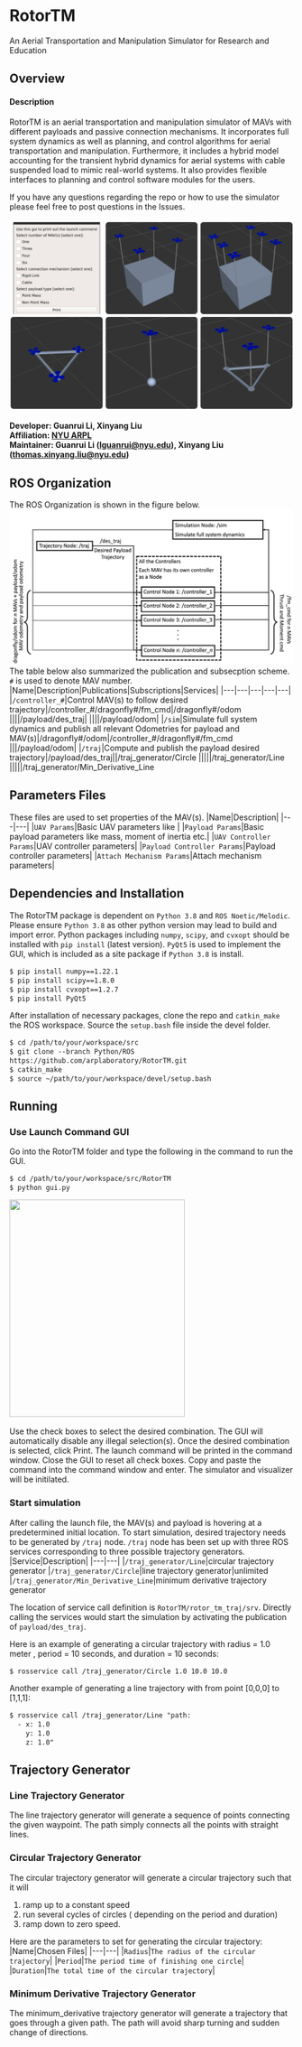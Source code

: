 # RotorTM
An Aerial Transportation and Manipulation Simulator for Research and Education

## Overview
#### Description
RotorTM is an aerial transportation and manipulation simulator of MAVs with different payloads and passive connection mechanisms. It incorporates full system
dynamics as well as planning, and control algorithms for aerial transportation and manipulation. Furthermore, it includes a hybrid model accounting for the transient hybrid dynamics for aerial systems with cable suspended load to mimic real-world systems. It also provides flexible interfaces to planning and control software modules for the users. 

If you have any questions regarding the repo or how to use the simulator please feel free to post questions in the Issues. 

![Screenshot](doc/intro.png)

**Developer: Guanrui Li, Xinyang Liu<br />
Affiliation: [NYU ARPL](https://wp.nyu.edu/arpl/)<br />
Maintainer: Guanrui Li (lguanrui@nyu.edu), Xinyang Liu (thomas.xinyang.liu@nyu.edu)<br />**

## ROS Organization
The ROS Organization is shown in the figure below. 
![Screenshot](doc/ros_diagram.png)
The table below also summarized the publication and subsecption scheme. `#` is used to denote MAV number.
|Name|Description|Publications|Subscriptions|Services|
|---|---|---|---|---|
|`/controller_#`|Control MAV(s) to follow desired trajectory|/controller_#/dragonfly#/fm_cmd|/dragonfly#/odom
||||/payload/des_traj|
||||/payload/odom|
|`/sim`|Simulate full system dynamics and publish all relevant Odometries for payload and MAV(s)|/dragonfly#/odom|/controller_#/dragonfly#/fm_cmd
|||/payload/odom|
|`/traj`|Compute and publish the payload desired trajectory|/payload/des_traj||/traj_generator/Circle
|||||/traj_generator/Line
|||||/traj_generator/Min_Derivative_Line

## Parameters Files
These files are used to set properties of the MAV(s).
|Name|Description|
|---|---|
|`UAV Params`|Basic UAV parameters like |
|`Payload Params`|Basic payload parameters like mass, moment of inertia etc.|
|`UAV Controller Params`|UAV controller parameters|
|`Payload Controller Params`|Payload controller parameters|
|`Attach Mechanism Params`|Attach mechanism parameters|

## Dependencies and Installation
The RotorTM package is dependent on `Python 3.8` and `ROS Noetic/Melodic`. Please ensure `Python 3.8` as other python version may lead to build and import error. Python packages including `numpy`, `scipy`, and `cvxopt` should be installed with `pip install` (latest version). `PyQt5` is used to implement the GUI, which is included as a site package if `Python 3.8` is install. 
```
$ pip install numpy==1.22.1
$ pip install scipy==1.8.0
$ pip install cvxopt==1.2.7
$ pip install PyQt5
```


After installation of necessary packages, clone the repo and `catkin_make` the ROS workspace. Source the `setup.bash` file inside the devel folder.

```
$ cd /path/to/your/workspace/src
$ git clone --branch Python/ROS https://github.com/arplaboratory/RotorTM.git
$ catkin_make
$ source ~/path/to/your/workspace/devel/setup.bash
```

##  Running
### Use Launch Command GUI
Go into the RotorTM folder and type the following in the command to run the GUI.
```
$ cd /path/to/your/workspace/src/RotorTM
$ python gui.py 
```
<img src="https://github.com/arplaboratory/RotorTM/blob/Python/ROS/doc/gui.png" width="311" height="385">

Use the check boxes to select the desired combination. The GUI will automatically disable any illegal selection(s). Once the desired combination is selected, click Print. The launch command will be printed in the command window. Close the GUI to reset all check boxes. Copy and paste the command into the command window and enter. The simulator and visualizer will be initilated.

### Start simulation
After calling the launch file, the MAV(s) and payload is hovering at a predetermined initial location. To start simulation, desired trajectory needs to be generated by `/traj` node. `/traj` node has been set up with three ROS services corresponding to three possible trajectory generators. 
|Service|Description|
|---|---|
|`/traj_generator/Line`|circular trajectory generator
|`/traj_generator/Circle`|line trajectory generator|unlimited 
|`/traj_generator/Min_Derivative_Line`|minimum derivative trajectory generator

The location of service call definition is `RotorTM/rotor_tm_traj/srv`. Directly calling the services would start the simulation by activating the publication of `payload/des_traj`.

Here is an example of generating a circular trajectory with radius = 1.0 meter , period = 10 seconds, and duration = 10 seconds:
```
$ rosservice call /traj_generator/Circle 1.0 10.0 10.0
```
Another example of generating a line trajectory with from point [0,0,0] to [1,1,1]:
```
$ rosservice call /traj_generator/Line "path:
  - x: 1.0
    y: 1.0
    z: 1.0"
```
## Trajectory Generator
### Line Trajectory Generator
The line trajectory generator will generate a sequence of points connecting the given waypoint. The path simply connects all the points with straight lines. 

### Circular Trajectory Generator
The circular trajectory generator will generate a circular trajectory such that it will  
 1. ramp up to a constant speed
 2. run several cycles of circles ( depending on the period and duration)
 3. ramp down to zero speed. 

Here are the parameters to set for generating the circular trajectory:
|Name|Chosen Files|
|---|---|
|`Radius`|`The radius of the circular trajectory`|
|`Period`|`The period time of finishing one circle`|
|`Duration`|`The total time of the circular trajectory`|

### Minimum Derivative Trajectory Generator
The minimum_derivative trajectory generator will generate a trajectory that goes through a given path. The path will avoid sharp turning and sudden change of directions.